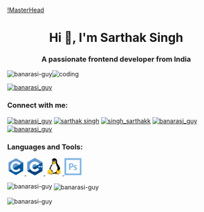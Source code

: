 [!MasterHead](https://w0.peakpx.com/wallpaper/891/845/HD-wallpaper-coding-programming-simple-code-conditional-programming-technology.jpg)
<h1 align="center">Hi 👋, I'm Sarthak Singh</h1>
<h3 align="center">A passionate frontend developer from India</h3>
<image align="right" alt = "coding" width = "400" src="https://media.tenor.com/CzdMW7wnLn8AAAAC/coding.gif">

<p align="left"> <img src="https://komarev.com/ghpvc/?username=banarasi-guy&label=Profile%20views&color=0e75b6&style=flat" alt="banarasi-guy" /> </p>

<p align="left"> <a href="https://twitter.com/banarasi_guy" target="blank"><img src="https://img.shields.io/twitter/follow/banarasi_guy?logo=twitter&style=for-the-badge" alt="banarasi_guy" /></a> </p>

<h3 align="left">Connect with me:</h3>
<p align="left">
<a href="https://twitter.com/banarasi_guy" target="blank"><img align="center" src="https://raw.githubusercontent.com/rahuldkjain/github-profile-readme-generator/master/src/images/icons/Social/twitter.svg" alt="banarasi_guy" height="30" width="40" /></a>
<a href="https://fb.com/sarthak singh" target="blank"><img align="center" src="https://raw.githubusercontent.com/rahuldkjain/github-profile-readme-generator/master/src/images/icons/Social/facebook.svg" alt="sarthak singh" height="30" width="40" /></a>
<a href="https://instagram.com/singh_sarthakk" target="blank"><img align="center" src="https://raw.githubusercontent.com/rahuldkjain/github-profile-readme-generator/master/src/images/icons/Social/instagram.svg" alt="singh_sarthakk" height="30" width="40" /></a>
<a href="https://codeforces.com/profile/banarasi_guy" target="blank"><img align="center" src="https://raw.githubusercontent.com/rahuldkjain/github-profile-readme-generator/master/src/images/icons/Social/codeforces.svg" alt="banarasi_guy" height="30" width="40" /></a>
<a href="https://www.leetcode.com/banarasi_guy" target="blank"><img align="center" src="https://raw.githubusercontent.com/rahuldkjain/github-profile-readme-generator/master/src/images/icons/Social/leet-code.svg" alt="banarasi_guy" height="30" width="40" /></a>
</p>

<h3 align="left">Languages and Tools:</h3>
<p align="left"> <a href="https://www.cprogramming.com/" target="_blank" rel="noreferrer"> <img src="https://raw.githubusercontent.com/devicons/devicon/master/icons/c/c-original.svg" alt="c" width="40" height="40"/> </a> <a href="https://www.w3schools.com/cpp/" target="_blank" rel="noreferrer"> <img src="https://raw.githubusercontent.com/devicons/devicon/master/icons/cplusplus/cplusplus-original.svg" alt="cplusplus" width="40" height="40"/> </a> <a href="https://www.linux.org/" target="_blank" rel="noreferrer"> <img src="https://raw.githubusercontent.com/devicons/devicon/master/icons/linux/linux-original.svg" alt="linux" width="40" height="40"/> </a> <a href="https://www.photoshop.com/en" target="_blank" rel="noreferrer"> <img src="https://raw.githubusercontent.com/devicons/devicon/master/icons/photoshop/photoshop-line.svg" alt="photoshop" width="40" height="40"/> </a> </p>

<p><img align="left" src="https://github-readme-stats.vercel.app/api/top-langs?username=banarasi-guy&show_icons=true&locale=en&layout=compact" alt="banarasi-guy" /></p>

<p>&nbsp;<img align="center" src="https://github-readme-stats.vercel.app/api?username=banarasi-guy&show_icons=true&locale=en" alt="banarasi-guy" /></p>

<p><img align="center" src="https://github-readme-streak-stats.herokuapp.com/?user=banarasi-guy&" alt="banarasi-guy" /></p>

